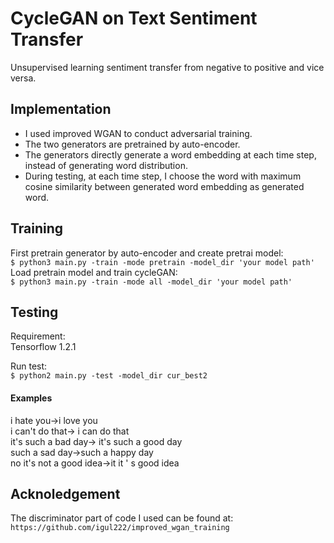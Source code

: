 # CycleGAN on Text Sentiment Transfer
  Unsupervised learning sentiment transfer from negative to positive and vice versa.  

## Implementation
* I used improved WGAN to conduct adversarial training.
* The two generators are pretrained by auto-encoder.
* The generators directly generate a word embedding at each time step, instead of generating word distribution.
* During testing, at each time step, I choose the word with maximum cosine similarity between generated word embedding as generated word.

## Training
First pretrain generator by auto-encoder and create pretrai model:  
`$ python3 main.py -train -mode pretrain -model_dir 'your model path'`  
Load pretrain model and train cycleGAN:  
`$ python3 main.py -train -mode all -model_dir 'your model path'`

## Testing
  Requirement:  
  Tensorflow 1.2.1  

Run test:  
`$ python2 main.py -test -model_dir cur_best2`  


#### Examples
  i hate you->i love you  
  i can't do that-> i can do that  
  it's such a bad day-> it's such a good day  
  such a sad day->such a happy day  
  no it's not a good idea->it it ' s good idea  

## Acknoledgement
  The discriminator part of code I used can be found at:  
  `https://github.com/igul222/improved_wgan_training`  
